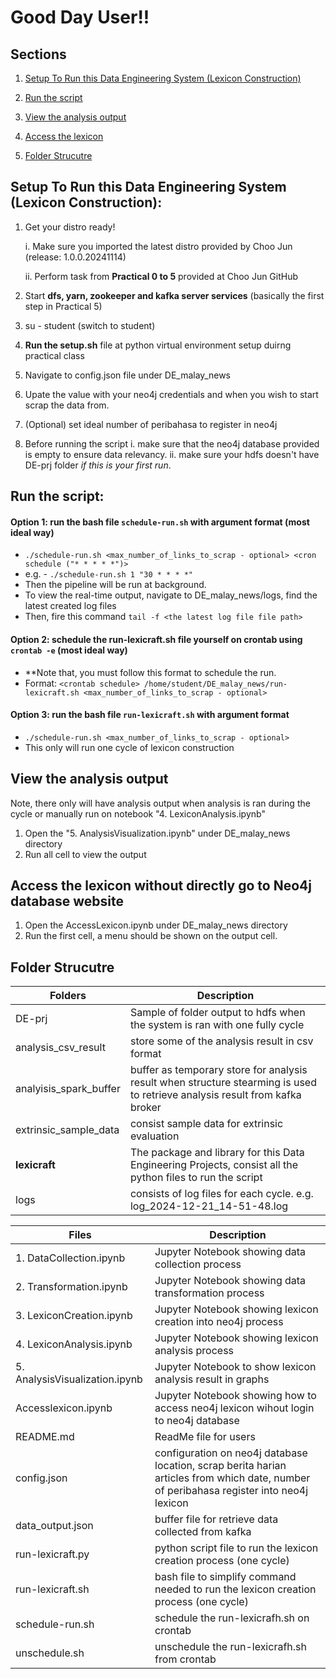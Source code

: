 # Good Day User!!
## Sections
1. [Setup To Run this Data Engineering System (Lexicon Construction)](#setup-to-run-this-data-engineering-system-lexicon-construction)

2. [Run the script](#run-the-script)

3. [View the analysis output](#view-the-analysis-output)

4. [Access the lexicon](#access-the-lexicon-without-directly-go-to-neo4j-database-website)

5. [Folder Strucutre](#folder-strucutre)

## Setup To Run this Data Engineering System (Lexicon Construction):
1. Get your distro ready!

   i. Make sure you imported the latest distro provided by Choo Jun (release: 1.0.0.20241114)

   ii. Perform task from **Practical 0 to 5** provided at Choo Jun GitHub

3. Start **dfs, yarn, zookeeper and kafka server services** (basically the first step in Practical 5)
4. su - student (switch to student)
5. **Run the setup.sh** file at python virtual environment setup duirng practical class
6. Navigate to config.json file under DE_malay_news
7. Upate the value with your neo4j credentials and when you wish to start scrap the data from.
8. (Optional) set ideal number of peribahasa to register in neo4j
9. Before running the script
    i. make sure that the neo4j database provided is empty to ensure data relevancy.
   ii. make sure your hdfs doesn't have DE-prj folder _if this is your first run_.
  
## Run the script:

   #### **Option 1**: run the bash file `schedule-run.sh` with argument format **(most ideal way)**
   - `./schedule-run.sh <max_number_of_links_to_scrap - optional> <cron schedule ("* * * * *")>`
   - e.g. - `./schedule-run.sh 1 "30 * * * *"`
   - Then the pipeline will be run at background.
   - To view the real-time output, navigate to DE_malay_news/logs, find the latest created log files
   - Then, fire this command `tail -f <the latest log file file path>`

   #### **Option 2**: schedule the run-lexicraft.sh file yourself on crontab using `crontab -e` **(most ideal way)**
   - **Note that, you must follow this format to schedule the run.
   - Format: `<crontab schedule> /home/student/DE_malay_news/run-lexicraft.sh <max_number_of_links_to_scrap - optional>`

   #### **Option 3**: run the bash file `run-lexicraft.sh` with argument format
   - `./schedule-run.sh <max_number_of_links_to_scrap - optional>`
   - This only will run one cycle of lexicon construction

## View the analysis output
Note, there only will have analysis output when analysis is ran during the cycle or manually run on notebook "4. LexiconAnalysis.ipynb"
1. Open the "5. AnalysisVisualization.ipynb" under DE_malay_news directory
2. Run all cell to view the output

## Access the lexicon without directly go to Neo4j database website
1. Open the AccessLexicon.ipynb under DE_malay_news directory
2. Run the first cell, a menu should be shown on the output cell.
   
## Folder Strucutre
| Folders    | Description |
| -------- | ------- |
| DE-prj  | Sample of folder output to hdfs when the system is ran with one fully cycle    | 
| analysis_csv_result | store some of the analysis result in csv format    | 
| analyisis_spark_buffer    | buffer as temporary store for analysis result when structure stearming is used to retrieve analysis result from kafka broker    | 
| extrinsic_sample_data    | consist sample data for extrinsic evaluation   | 
| **lexicraft** | The package and library for this Data Engineering Projects, consist all the python files to run the script | 
| logs | consists of log files for each cycle. e.g. log_2024-12-21_14-51-48.log | 

| Files    | Description |
| -------- | ------- |
| 1. DataCollection.ipynb | Jupyter Notebook showing data collection process |
| 2. Transformation.ipynb | Jupyter Notebook showing data transformation process |
| 3. LexiconCreation.ipynb | Jupyter Notebook showing lexicon creation into neo4j process |
| 4. LexiconAnalysis.ipynb | Jupyter Notebook showing lexicon analysis process |
| 5. AnalysisVisualization.ipynb | Jupyter Notebook to show lexicon analysis result in graphs |
| Accesslexicon.ipynb | Jupyter Notebook showing how to access neo4j lexicon wihout login to neo4j database |
| README.md | ReadMe file for users |
| config.json | configuration on neo4j database location, scrap berita harian articles from which date, number of peribahasa register into neo4j lexicon |
| data_output.json | buffer file for retrieve data collected from kafka |
| run-lexicraft.py | python script file to run the lexicon creation process (one cycle) |
| run-lexicraft.sh | bash file to simplify command needed to run the  lexicon creation process (one cycle) |
| schedule-run.sh | schedule the run-lexicrafh.sh on crontab |
| unschedule.sh | unschedule the run-lexicrafh.sh from crontab |
   
